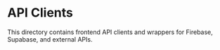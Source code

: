 # API Clients

This directory contains frontend API clients and wrappers for Firebase, Supabase, and external APIs. 